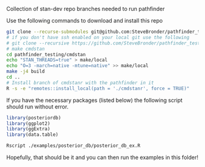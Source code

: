 Collection of stan-dev repo branches needed to run pathfinder

Use the following commands to download and install this repo

```bash
git clone --recurse-submodules git@github.com:SteveBronder/pathfinder_testing.git
# if you don't have ssh enabled on your local git use the following
# git clone --recursive https://github.com/SteveBronder/pathfinder_testing.git
# make cmdstan
cd pathfinder_testing/cmdstan
echo "STAN_THREADS=true" > make/local
echo "O=3 -march=native -mtune=native" >> make/local
make -j4 build
cd ..
# Install branch of cmdstanr with the pathfinder in it
R -s -e "remotes::install_local(path = './cmdstanr', force = TRUE)"
```

If you have the necessary packages (listed below) the following script should run without error.

```R
library(posteriordb)
library(ggplot2)
library(ggExtra)
library(data.table)
```

```bash
Rscript ./examples/posterior_db/posterior_db_ex.R
```

Hopefully, that should be it and you can then run the examples in this folder!
